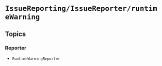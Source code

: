 # ``IssueReporting/IssueReporter/runtimeWarning``

## Topics

### Reporter

- ``RuntimeWarningReporter``
